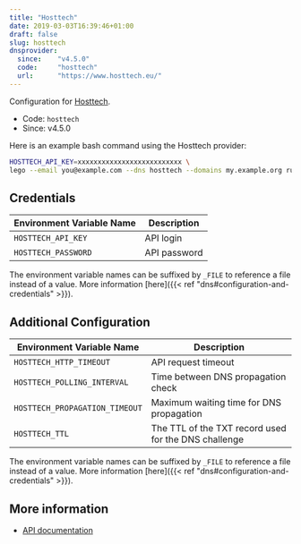 ```yaml
---
title: "Hosttech"
date: 2019-03-03T16:39:46+01:00
draft: false
slug: hosttech
dnsprovider:
  since:    "v4.5.0"
  code:     "hosttech"
  url:      "https://www.hosttech.eu/"
---
```


<!-- THIS DOCUMENTATION IS AUTO-GENERATED. PLEASE DO NOT EDIT. -->
<!-- providers/dns/hosttech/hosttech.toml -->
<!-- THIS DOCUMENTATION IS AUTO-GENERATED. PLEASE DO NOT EDIT. -->


Configuration for [Hosttech](https://www.hosttech.eu/).


<!--more-->

- Code: `hosttech`
- Since: v4.5.0


Here is an example bash command using the Hosttech provider:

```bash
HOSTTECH_API_KEY=xxxxxxxxxxxxxxxxxxxxxxxxxx \
lego --email you@example.com --dns hosttech --domains my.example.org run
```




## Credentials

| Environment Variable Name | Description |
|-----------------------|-------------|
| `HOSTTECH_API_KEY` | API login |
| `HOSTTECH_PASSWORD` | API password |

The environment variable names can be suffixed by `_FILE` to reference a file instead of a value.
More information [here]({{< ref "dns#configuration-and-credentials" >}}).


## Additional Configuration

| Environment Variable Name | Description |
|--------------------------------|-------------|
| `HOSTTECH_HTTP_TIMEOUT` | API request timeout |
| `HOSTTECH_POLLING_INTERVAL` | Time between DNS propagation check |
| `HOSTTECH_PROPAGATION_TIMEOUT` | Maximum waiting time for DNS propagation |
| `HOSTTECH_TTL` | The TTL of the TXT record used for the DNS challenge |

The environment variable names can be suffixed by `_FILE` to reference a file instead of a value.
More information [here]({{< ref "dns#configuration-and-credentials" >}}).




## More information

- [API documentation](https://api.ns1.hosttech.eu/api/documentation)

<!-- THIS DOCUMENTATION IS AUTO-GENERATED. PLEASE DO NOT EDIT. -->
<!-- providers/dns/hosttech/hosttech.toml -->
<!-- THIS DOCUMENTATION IS AUTO-GENERATED. PLEASE DO NOT EDIT. -->
